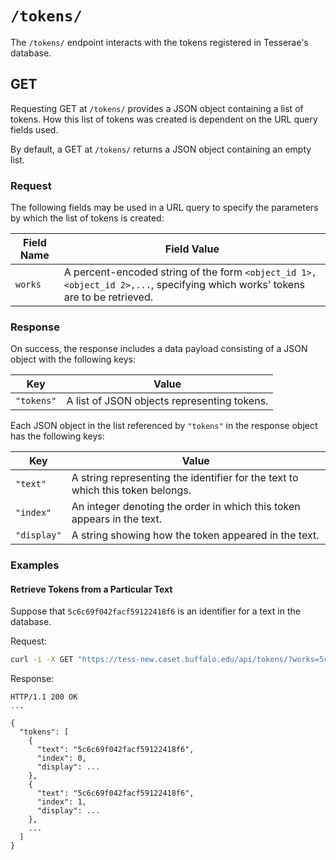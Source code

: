 # `/tokens/`

The `/tokens/` endpoint interacts with the tokens registered in Tesserae's database.

## GET

Requesting GET at `/tokens/` provides a JSON object containing a list of tokens.  How this list of tokens was created is dependent on the URL query fields used.

By default, a GET at `/tokens/` returns a JSON object containing an empty list.

### Request

The following fields may be used in a URL query to specify the parameters by which the list of tokens is created:

|Field Name|Field Value|
|---|---|
|`works`|A percent-encoded string of the form `<object_id 1>,<object_id 2>,...`, specifying which works' tokens are to be retrieved.|

### Response

On success, the response includes a data payload consisting of a JSON object with the following keys:

|Key|Value|
|---|---|
|`"tokens"`|A list of JSON objects representing tokens.|

Each JSON object in the list referenced by `"tokens"` in the response object has the following keys:

|Key|Value|
|---|---|
|`"text"`|A string representing the identifier for the text to which this token belongs.|
|`"index"`|An integer denoting the order in which this token appears in the text.|
|`"display"`|A string showing how the token appeared in the text.|

### Examples

#### Retrieve Tokens from a Particular Text

Suppose that `5c6c69f042facf59122418f6` is an identifier for a text in the database.

Request:

```bash
curl -i -X GET "https://tess-new.caset.buffalo.edu/api/tokens/?works=5c6c69f042facf59122418f6"
```

Response:

```http
HTTP/1.1 200 OK
...

{
  "tokens": [
    {
      "text": "5c6c69f042facf59122418f6",
      "index": 0,
      "display": ...
    },
    {
      "text": "5c6c69f042facf59122418f6",
      "index": 1,
      "display": ...
    },
    ...
  ]
}
```
